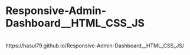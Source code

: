 # Responsive-Admin-Dashboard__HTML_CSS_JS
<br />
https://hasul79.github.io/Responsive-Admin-Dashboard__HTML_CSS_JS/
